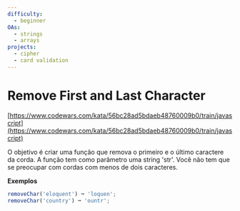 ```yaml
---
difficulty:
  - beginner
OAs:
  - strings
  - arrays
projects:
  - cipher
  - card validation
---
```


# Remove First and Last Character

[https://www.codewars.com/kata/56bc28ad5bdaeb48760009b0/train/javascript](https://www.codewars.com/kata/56bc28ad5bdaeb48760009b0/train/javascript)

O objetivo é criar uma função que remova o primeiro e o último caractere da corda.
A função tem como parâmetro uma string 'str'. Você não tem que se preocupar com
cordas com menos de dois caracteres.

__Exemplos__

```js
removeChar('eloquent') ➞ 'loquen';
removeChar('country') ➞ 'ountr';
```
